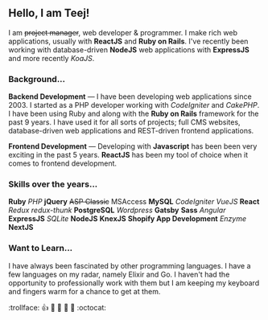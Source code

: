 ## Hello, I am Teej!

I am <del>project manager</del>, web developer & programmer. I make rich web applications, usually with **ReactJS** and **Ruby on Rails**. I've recently been working with database-driven **NodeJS** web applications with **ExpressJS** and more recently _KoaJS_.

### Background...

**Backend Development** — I have been developing web applications since 2003. I started as a PHP developer working with _CodeIgniter_ and _CakePHP_. I have been using Ruby and along with the **Ruby on Rails** framework for the past 9 years. I have used it for all sorts of projects; full CMS websites, database-driven web applications and REST-driven frontend applications.

**Frontend Development** — Developing with **Javascript** has been been very exciting in the past 5 years. **ReactJS** has been my tool of choice when it comes to frontend development.

### Skills over the years...

**Ruby** _PHP_ **jQuery** <del>ASP Classic</del> </del>MSAccess</del> **MySQL** _CodeIgniter_ _VueJS_ **React** _Redux_ _redux-thunk_ **PostgreSQL** _Wordpress_ **Gatsby** **Sass** _Angular_ **ExpressJS** _SQLite_ **NodeJS** **KnexJS** **Shopify App Development** _Enzyme_ **NextJS**

### Want to Learn...

I have always been fascinated by other programming languages. I have a few languages on my radar, namely Elixir and Go. I haven't had the opportunity to professionally work with them but I am keeping my keyboard and fingers warm for a chance to get at them.

:trollface: :+1: :camel: :tada: :rocket: :metal: :octocat:
